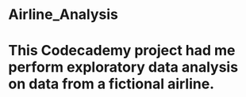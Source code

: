 # Airline_Analysis
# This Codecademy project had me perform exploratory data analysis on data from a fictional airline.

